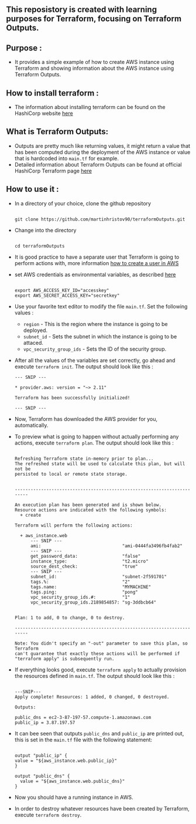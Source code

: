 ## This reposistory is created with learning purposes for Terraform, focusing on Terraform Outputs.

## Purpose :

- It provides a simple example of how to create AWS instance using Terraform and showing information about the AWS instance using Terraform Outputs.

## How to install terraform : 

- The information about installing terraform can be found on the HashiCorp website 
[here](https://learn.hashicorp.com/terraform/getting-started/install.html)

## What is Terraform Outputs: 

- Outputs are pretty much like returning values, it might return a value that has been computed during the deployment of the AWS instance or value that is hardcoded into `main.tf` for example.
- Detailed information about Terraform Outputs can be found at official HashiCorp Terraform page [here](https://www.terraform.io/docs/configuration/outputs.html)

## How to use it :

- In a directory of your choice, clone the github repository 
    ```
    
    git clone https://github.com/martinhristov90/terraformOutputs.git
    
    ```

- Change into the directory
    ```

    cd terraformOutputs

    ```

- It is good practice to have a separate user that Terraform is going to perform actions with, more information [how to create a user in AWS](https://docs.aws.amazon.com/IAM/latest/UserGuide/id_users.html)

- set AWS credentials as environmental variables, as described [here](https://www.terraform.io/docs/providers/aws/index.html#environment-variables)

    ```

    export AWS_ACCESS_KEY_ID="accesskey"
    export AWS_SECRET_ACCESS_KEY="secretkey"

    ```

- Use your favorite text editor to modify the file `main.tf`. Set the following values : 
    - `region`     - This is the region where the instance is going to be deployed.
    - `subnet_id`  - Sets the subnet in which the instance is going to be attaced.
    - `vpc_security_group_ids` - Sets the ID of the security group.
    
- After all the values of the variables are set correctly, go ahead and execute `terraform init`. 
The output should look like this :

    ```shell
    --- SNIP ---

    * provider.aws: version = "~> 2.11"

    Terraform has been successfully initialized!

    --- SNIP ---
    ```
    
- Now, Terraform has downloaded the AWS provider for you, automatically.
- To preview what is going to happen without actually performing any actions, execute `terraform plan`. The output should look like this :

    ```shell
    
    Refreshing Terraform state in-memory prior to plan...
    The refreshed state will be used to calculate this plan, but will not be
    persisted to local or remote state storage.
    
    
    ------------------------------------------------------------------------
    
    An execution plan has been generated and is shown below.
    Resource actions are indicated with the following symbols:
      + create
    
    Terraform will perform the following actions:
    
      + aws_instance.web
          --- SNIP ---
          ami:                               "ami-0444fa3496fb4fab2"
          --- SNIP ---
          get_password_data:                 "false"
          instance_type:                     "t2.micro"
          source_dest_check:                 "true"
          --- SNIP ---
          subnet_id:                         "subnet-2f591701"
          tags.%:                            "2"
          tags.name:                         "MYMACHINE"
          tags.ping:                         "pong"
          vpc_security_group_ids.#:          "1"
          vpc_security_group_ids.2189854857: "sg-3ddbcb64"
    
    
    Plan: 1 to add, 0 to change, 0 to destroy.
    
    ------------------------------------------------------------------------
    
    Note: You didn't specify an "-out" parameter to save this plan, so Terraform
    can't guarantee that exactly these actions will be performed if
    "terraform apply" is subsequently run.
    
    ```
    
- If everything looks good, execute `terraform apply` to actually provision the resources defined in `main.tf`. The output should look like this :

    ```

    ---SNIP---
    Apply complete! Resources: 1 added, 0 changed, 0 destroyed.

    Outputs:

    public_dns = ec2-3-87-197-57.compute-1.amazonaws.com
    public_ip = 3.87.197.57

    ```
- It can bee seen that outputs `public_dns` and `public_ip` are printed out, this is set in the `main.tf` file with the following statement:
    ```

    output "public_ip" {
    value = "${aws_instance.web.public_ip}"
    }

    output "public_dns" {
      value = "${aws_instance.web.public_dns}"
    }

    ```

- Now you should have a running instance in AWS.

- In order to destroy whatever resources have been created by Terraform, execute `terraform destroy`. 



